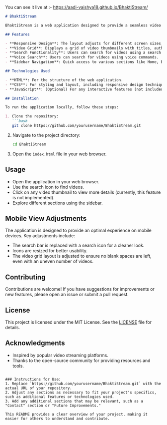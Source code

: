 You can see it live at :- https://aadi-vaishya18.github.io/BhaktiStream/


```markdown
# BhaktiStream

BhaktiStream is a web application designed to provide a seamless video streaming experience, inspired by popular platforms like YouTube. The application features a responsive design that adapts to various screen sizes, ensuring an optimal user experience on both desktop and mobile devices.

## Features

- **Responsive Design**: The layout adjusts for different screen sizes, providing a user-friendly interface on mobile and desktop.
- **Video Grid**: Displays a grid of video thumbnails with titles, authors, and view counts.
- **Search Functionality**: Users can search for videos using a search icon.
- **Voice Search**: Users can search for videos using voice commands.
- **Sidebar Navigation**: Quick access to various sections like Home, Explore, Subscriptions, and more.

## Technologies Used

- **HTML**: For the structure of the web application.
- **CSS**: For styling and layout, including responsive design techniques.
- **JavaScript**: (Optional) For any interactive features (not included in the current version).

## Installation

To run the application locally, follow these steps:

1. Clone the repository:
   ```bash
   git clone https://github.com/yourusername/BhaktiStream.git
   ```

2. Navigate to the project directory:
   ```bash
   cd BhaktiStream
   ```

3. Open the `index.html` file in your web browser.

## Usage

- Open the application in your web browser.
- Use the search icon to find videos.
- Click on any video thumbnail to view more details (currently, this feature is not implemented).
- Explore different sections using the sidebar.

## Mobile View Adjustments

The application is designed to provide an optimal experience on mobile devices. Key adjustments include:

- The search bar is replaced with a search icon for a cleaner look.
- Icons are resized for better usability.
- The video grid layout is adjusted to ensure no blank spaces are left, even with an uneven number of videos.

## Contributing

Contributions are welcome! If you have suggestions for improvements or new features, please open an issue or submit a pull request.

## License

This project is licensed under the MIT License. See the [LICENSE](LICENSE) file for details.

## Acknowledgments

- Inspired by popular video streaming platforms.
- Thanks to the open-source community for providing resources and tools.

```

### Instructions for Use:
1. Replace `https://github.com/yourusername/BhaktiStream.git` with the actual URL of your repository.
2. Adjust any sections as necessary to fit your project's specifics, such as additional features or technologies used.
3. Add any additional sections that may be relevant, such as a "Contact" section or "Future Improvements." 

This README provides a clear overview of your project, making it easier for others to understand and contribute.

